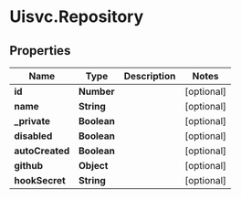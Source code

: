 # Uisvc.Repository

## Properties
Name | Type | Description | Notes
------------ | ------------- | ------------- | -------------
**id** | **Number** |  | [optional] 
**name** | **String** |  | [optional] 
**_private** | **Boolean** |  | [optional] 
**disabled** | **Boolean** |  | [optional] 
**autoCreated** | **Boolean** |  | [optional] 
**github** | **Object** |  | [optional] 
**hookSecret** | **String** |  | [optional] 


